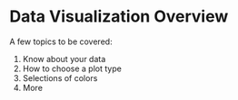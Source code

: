 # Data Visualization Overview

A few topics to be covered:

1. Know about your data
2. How to choose a plot type
3. Selections of colors
4. More
